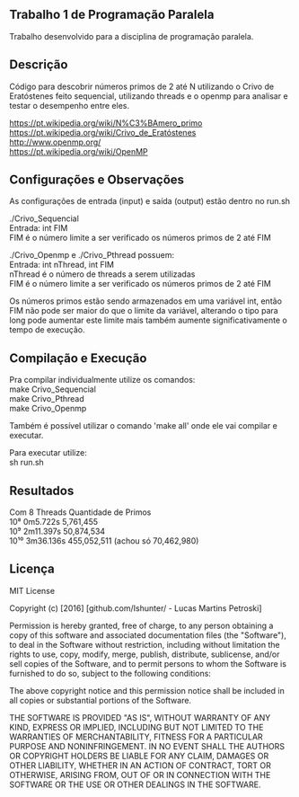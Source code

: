 ## Trabalho 1 de Programação Paralela

Trabalho desenvolvido para a disciplina de programação paralela.

## Descrição

Código para descobrir números primos de 2 até N utilizando o Crivo de Eratóstenes feito sequencial, utilizando threads e o openmp para analisar e testar o desempenho entre eles. 

https://pt.wikipedia.org/wiki/N%C3%BAmero_primo<br />
https://pt.wikipedia.org/wiki/Crivo_de_Eratóstenes<br />
http://www.openmp.org/<br />
https://pt.wikipedia.org/wiki/OpenMP<br />

## Configurações e Observações

As configurações de entrada (input) e saída (output) estão dentro no run.sh

./Crivo_Sequencial<br />
	Entrada: int FIM<br />
		FIM é o número limite a ser verificado os números primos de 2 até FIM<br />

./Crivo_Openmp e ./Crivo_Pthread possuem:<br />
	Entrada: int nThread, int FIM<br />
		nThread é o número de threads a serem utilizadas<br />
		FIM é o número limite a ser verificado os números primos de 2 até FIM<br />

Os números primos estão sendo armazenados em uma variável int, então FIM não pode ser maior do que o limite da variável, alterando o tipo para long pode aumentar este limite mais também aumente significativamente o tempo de execução.

## Compilação e Execução

Pra compilar individualmente utilize os comandos:<br />
	make Crivo_Sequencial<br />
	make Crivo_Pthread<br />
	make Crivo_Openmp<br />

Também é possível utilizar o comando 'make all' onde ele vai compilar e executar.

Para executar utilize:<br />
	sh run.sh<br />

## Resultados

Com 8 Threads				Quantidade de Primos<br />
10⁸		0m5.722s			5,761,455<br />
10⁹		2m11.397s			50,874,534<br />
10¹⁰	3m36.136s 			455,052,511	(achou só 70,462,980)<br />

## Licença

MIT License

Copyright (c) [2016] [github.com/Ishunter/ - Lucas Martins Petroski]

Permission is hereby granted, free of charge, to any person obtaining a copy
of this software and associated documentation files (the "Software"), to deal
in the Software without restriction, including without limitation the rights
to use, copy, modify, merge, publish, distribute, sublicense, and/or sell
copies of the Software, and to permit persons to whom the Software is
furnished to do so, subject to the following conditions:

The above copyright notice and this permission notice shall be included in all
copies or substantial portions of the Software.

THE SOFTWARE IS PROVIDED "AS IS", WITHOUT WARRANTY OF ANY KIND, EXPRESS OR IMPLIED, INCLUDING BUT NOT LIMITED TO THE WARRANTIES OF MERCHANTABILITY, FITNESS FOR A PARTICULAR PURPOSE AND NONINFRINGEMENT. IN NO EVENT SHALL THE AUTHORS OR COPYRIGHT HOLDERS BE LIABLE FOR ANY CLAIM, DAMAGES OR OTHER LIABILITY, WHETHER IN AN ACTION OF CONTRACT, TORT OR OTHERWISE, ARISING FROM, OUT OF OR IN CONNECTION WITH THE SOFTWARE OR THE USE OR OTHER DEALINGS IN THE SOFTWARE.


